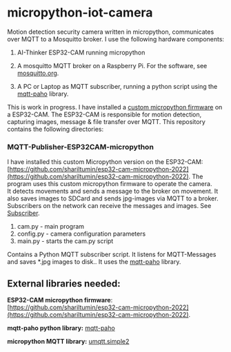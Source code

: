 # micropython-iot-camera

Motion detection security camera written in micropython, communicates over MQTT to a Mosquitto broker. I use the following hardware components: 
 
1. AI-Thinker ESP32-CAM running micropython

2. A mosquitto MQTT broker on a Raspberry Pi. For the software, see [mosquitto.org](mosquitto.org).

3. A PC or Laptop as MQTT subscriber, running a python script using the [mqtt-paho](https://pypi.org/project/paho-mqtt/) library.

This is work in progress. I have installed a [custom micropython firmware](https://github.com/shariltumin/esp32-cam-micropython-2022) on a ESP32-CAM. 
The ESP32-CAM is responsible for motion detection, capturing images, message & file transfer over MQTT.
This repository contains the following directories:

### MQTT-Publisher-ESP32CAM-micropython
I have installed this custom Micropython version on the ESP32-CAM: [https://github.com/shariltumin/esp32-cam-micropython-2022](https://github.com/shariltumin/esp32-cam-micropython-2022). 
The program uses this custom micropython firmware to operate the camera.  
It detects movements and sends a message to the broker on movement. It also saves images to SDCard and sends jpg-images via MQTT to a broker.
Subscribers on the network can receive the messages and images. See [Subscriber][1].

1. cam.py - main program
2. config.py - camera configuration parameters
3. main.py - starts the cam.py script

[1]:Subscriber
Contains a Python MQTT subscriber script. It listens for MQTT-Messages and saves *.jpg images to disk.. It uses the [mqtt-paho](https://pypi.org/project/paho-mqtt/) library.

## External libraries needed:

__ESP32-CAM micropython firmware__: 
[https://github.com/shariltumin/esp32-cam-micropython-2022](https://github.com/shariltumin/esp32-cam-micropython-2022). 

__mqtt-paho python library:__
[mqtt-paho](https://pypi.org/project/paho-mqtt/)

__micropython MQTT library:__
[umqtt.simple2](https://github.com/fizista/micropython-umqtt.simple2)

